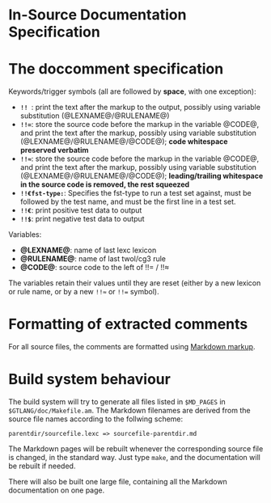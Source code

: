 # In-Source Documentation Specification

# The doccomment specification


Keywords/trigger symbols (all are followed by **space**, with one exception):


* **`!! `**:  print the text after the markup to the output, possibly
                 using variable substitution (@LEXNAME@/@RULENAME@)
* **`!!=`**:  store the source code before the markup in the variable @CODE@,
                 and print the text after the markup, possibly using
                 variable substitution (@LEXNAME@/@RULENAME@/@CODE@);
                 **code whitespace preserved verbatim**
* **`!!≈`**:  store the source code before the markup in the variable @CODE@,
                 and print the text after the markup, possibly using
                 variable substitution (@LEXNAME@/@RULENAME@/@CODE@);
                 **leading/trailing whitespace in the source code is removed, the rest squeezed**
* **`!!€fst-type:`**:  Specifies the fst-type to run a test set against, must be
                 followed by the test name, and must be the first line in a
                 test set.
* **`!!€`**:  print positive test data to output
* **`!!$`**:  print negative test data to output


Variables:


* **@LEXNAME@**:  name of last lexc lexicon
* **@RULENAME@**:  name of last twol/cg3 rule
* **@CODE@**:  source code to the left of !!= / !!≈


The variables retain their values until they are reset (either by a new lexicon or rule name, or by a new `!!≈` or `!!=` symbol).


# Formatting of extracted comments


For all source files, the comments are formatted using [Markdown markup](https://www.markdownguide.org/cheat-sheet/).


# Build system behaviour


The build system will try to generate all files listed in `$MD_PAGES` in
`$GTLANG/doc/Makefile.am`. The Markdown filenames are derived from the source file names according to the follwing scheme:


```parentdir/sourcefile.lexc => sourcefile-parentdir.md```


The Markdown pages will be rebuilt whenever the corresponding source file is changed, in the standard way. Just type `make`, and the documentation will be rebuilt if needed.


There will also be built one large file, containing all the Markdown documentation on one page.

